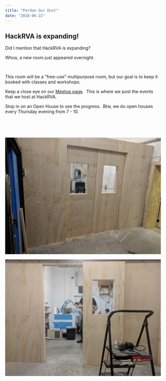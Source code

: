 ```yaml
---
title: "Pardon Our Dust"
date: "2018-06-22"
---
```


## **HackRVA is expanding!**

Did I mention that HackRVA is expanding?

Whoa, a new room just appeared overnight.

 

This room will be a "free-use" multipurpose room, but our goal is to keep it booked with classes and workshops.

Keep a close eye on our [Meetup page](https://www.meetup.com/HackRVA-Meetup/).  This is where we post the events that we host at HackRVA.

Stop in on an Open House to see the progress.  Btw, we do open houses every Thursday evening from 7 - 10.

 

 

[![](images/IMG_20180611_004716.jpg)](https://www.hackrva.org/wp-content/uploads/2018/06/IMG_20180611_004716.jpg)

[![](images/IMG_20180610_221852.jpg)](https://www.hackrva.org/wp-content/uploads/2018/06/IMG_20180610_221852.jpg)
